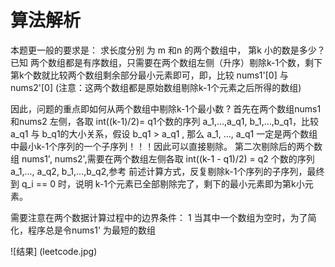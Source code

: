 算法解析
==========

本题更一般的要求是： 求长度分别 为 m 和n 的两个数组中， 第k 小的数是多少？
已知 两个数组都是有序数组，只需要在两个数组左侧（升序）剔除k-1个数，剩下第k个数就比较两个数组剩余部分最小元素即可，即，比较 nums1'[0] 与 nums2'[0] (注意：这两个数组都是原始数组剔除k-1个元素之后所得的数组)

因此，问题的重点即如何从两个数组中剔除k-1个最小数 ?
首先在两个数组nums1和nums2 左侧，各取 int((k-1)/2)= q1个数的序列 a_1,...,a_q1, b_1,...,b_q1，比较 a_q1 与 b_q1的大小关系，假设 b_q1 > a_q1 , 那么 a_1, ..., a_q1 一定是两个数组中最小k-1个序列的一个子序列！！！因此可以直接剔除。
第二次剔除后的两个数组 nums1', nums2',需要在两个数组左侧各取 int((k-1 - q1)/2) = q2 个数的序列 a_1,..., a_q2, b_1,...,b_q2,参考 前述计算方式，反复剔除k-1个序列的子序列，最终到 q_i == 0 时，说明 k-1个元素已全部剔除完了，剩下的最小元素即为第k小元素。

需要注意在两个数据计算过程中的边界条件：
1 当其中一个数组为空时，为了简化，程序总是令nums1' 为最短的数组





![结果]
(leetcode.jpg)

